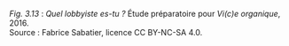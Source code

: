 *Fig. 3.13* : *Quel lobbyiste es-tu ?* Étude préparatoire pour *Vi(c)e organique*, 2016.  
Source : Fabrice Sabatier, licence CC BY-NC-SA 4.0.